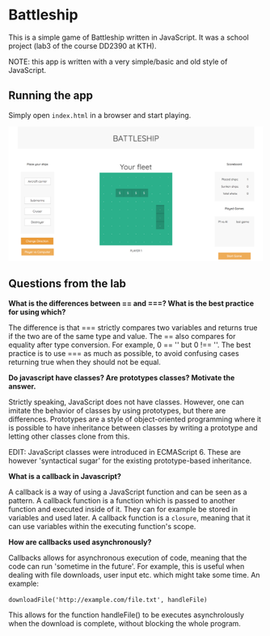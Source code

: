 # Battleship
This is a simple game of Battleship written in JavaScript. It was a school project (lab3 of the course DD2390 at KTH).

NOTE: this app is written with a very simple/basic and old style of JavaScript.

## Running the app
Simply open `index.html` in a browser and start playing.

![Screenshot](/screenshot.png?raw=true)

## Questions from the lab

**What is the differences between == and ===? What is the best practice for using which?**

The difference is that === strictly compares two variables and returns true if the two are of the same type and value. The == also compares for equality after type conversion. For example, 0 == '' but 0 !== ''. The best practice is to use === as much as possible, to avoid confusing cases returning true when they should not be equal.


**Do javascript have classes? Are prototypes classes? Motivate the answer.**

Strictly speaking, JavaScript does not have classes. However, one can imitate the behavior of classes by using prototypes, but there are differences. Prototypes are a style of object-oriented programming where it is possible to have inheritance between classes by writing a prototype and letting other classes clone from this.

EDIT: JavaScript classes were introduced in ECMAScript 6. These are however 'syntactical sugar' for the existing prototype-based inheritance.


**What is a callback in Javascript?**

A callback is a way of using a JavaScript function and can be seen as a pattern. A callback function is a function which is passed to another function and executed inside of it. They can for example be stored in variables and used later. A callback function is a `closure`, meaning that it can use variables within the executing function's scope.


**How are callbacks used asynchronously?**

Callbacks allows for asynchronous execution of code, meaning that the code can run 'sometime in the future'. For example, this is useful when dealing with file downloads, user input etc. which might take some time. An example:

```downloadFile('http://example.com/file.txt', handleFile)```

This allows for the function handleFile() to be executes asynchrolously when the download is complete, without blocking the whole program.


